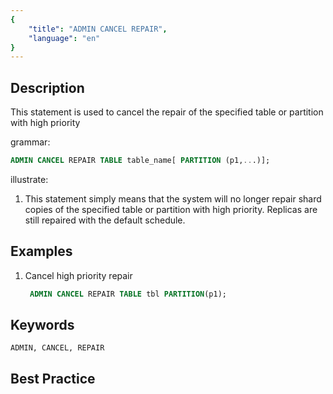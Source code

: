 ```yaml
---
{
    "title": "ADMIN CANCEL REPAIR",
    "language": "en"
}
---
```


<!--
Licensed to the Apache Software Foundation (ASF) under one
or more contributor license agreements.  See the NOTICE file
distributed with this work for additional information
regarding copyright ownership.  The ASF licenses this file
to you under the Apache License, Version 2.0 (the
"License"); you may not use this file except in compliance
with the License.  You may obtain a copy of the License at

  http://www.apache.org/licenses/LICENSE-2.0

Unless required by applicable law or agreed to in writing,
software distributed under the License is distributed on an
"AS IS" BASIS, WITHOUT WARRANTIES OR CONDITIONS OF ANY
KIND, either express or implied.  See the License for the
specific language governing permissions and limitations
under the License.
-->


## Description

This statement is used to cancel the repair of the specified table or partition with high priority

grammar:

```sql
ADMIN CANCEL REPAIR TABLE table_name[ PARTITION (p1,...)];
```

illustrate:

1. This statement simply means that the system will no longer repair shard copies of the specified table or partition with high priority. Replicas are still repaired with the default schedule.

## Examples

  1. Cancel high priority repair

     ```sql
      ADMIN CANCEL REPAIR TABLE tbl PARTITION(p1);
     ```

## Keywords

    ADMIN, CANCEL, REPAIR

## Best Practice

